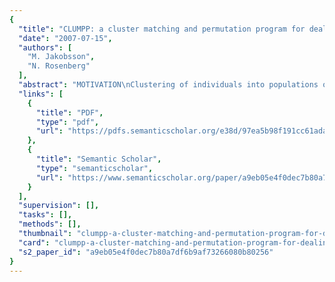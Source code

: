```yaml
---
{
  "title": "CLUMPP: a cluster matching and permutation program for dealing with label switching and multimodality in analysis of population structure",
  "date": "2007-07-15",
  "authors": [
    "M. Jakobsson",
    "N. Rosenberg"
  ],
  "abstract": "MOTIVATION\nClustering of individuals into populations on the basis of multilocus genotypes is informative in a variety of settings. In population-genetic clustering algorithms, such as BAPS, STRUCTURE and TESS, individual multilocus genotypes are partitioned over a set of clusters, often using unsupervised approaches that involve stochastic simulation. As a result, replicate cluster analyses of the same data may produce several distinct solutions for estimated cluster membership coefficients, even though the same initial conditions were used. Major differences among clustering solutions have two main sources: (1) 'label switching' of clusters across replicates, caused by the arbitrary way in which clusters in an unsupervised analysis are labeled, and (2) 'genuine multimodality,' truly distinct solutions across replicates.\n\n\nRESULTS\nTo facilitate the interpretation of population-genetic clustering results, we describe three algorithms for aligning multiple replicate analyses of the same data set. We have implemented these algorithms in the computer program CLUMPP (CLUster Matching and Permutation Program). We illustrate the use of CLUMPP by aligning the cluster membership coefficients from 100 replicate cluster analyses of 600 chickens from 20 different breeds.\n\n\nAVAILABILITY\nCLUMPP is freely available at http://rosenberglab.bioinformatics.med.umich.edu/clumpp.html.",
  "links": [
    {
      "title": "PDF",
      "type": "pdf",
      "url": "https://pdfs.semanticscholar.org/e38d/97ea5b98f191cc61ada3d49ca8b4eabbbe6f.pdf"
    },
    {
      "title": "Semantic Scholar",
      "type": "semanticscholar",
      "url": "https://www.semanticscholar.org/paper/a9eb05e4f0dec7b80a7df6b9af73266080b80256"
    }
  ],
  "supervision": [],
  "tasks": [],
  "methods": [],
  "thumbnail": "clumpp-a-cluster-matching-and-permutation-program-for-dealing-with-label-switching-and-multimodality-in-analysis-of-population-structure-thumb.jpg",
  "card": "clumpp-a-cluster-matching-and-permutation-program-for-dealing-with-label-switching-and-multimodality-in-analysis-of-population-structure-card.jpg",
  "s2_paper_id": "a9eb05e4f0dec7b80a7df6b9af73266080b80256"
}
---
```


